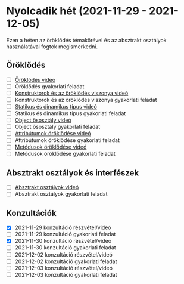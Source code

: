# Nyolcadik hét (2021-11-29 - 2021-12-05)

Ezen a héten az öröklődés témakörével és az absztrakt osztályok használatával 
fogtok megismerkedni.

## Öröklődés

* [ ] [Öröklődés videó](https://e-learning.training360.com/courses/take/java-se-alapok-java-nyelvi-elemek/lessons/29592409-oroklodes)
* [ ] Öröklődés gyakorlati feladat
* [ ] [Konstruktorok és az öröklődés viszonya videó](https://e-learning.training360.com/courses/take/java-se-alapok-java-nyelvi-elemek/lessons/29592419-konstruktorok-es-az-oroklodes-viszonya)
* [ ] Konstruktorok és az öröklődés viszonya gyakorlati feladat
* [ ] [Statikus és dinamikus típus videó](https://e-learning.training360.com/courses/take/java-se-alapok-java-nyelvi-elemek/lessons/29556759-statikus-es-dinamikus-tipus)
* [ ] Statikus és dinamikus típus gyakorlati feladat
* [ ] [Object ősosztály videó](https://e-learning.training360.com/courses/take/java-se-alapok-java-nyelvi-elemek/lessons/29592426-object-ososztaly)
* [ ] Object ősosztály gyakorlati feladat
* [ ] [Attribútumok öröklődése videó](https://e-learning.training360.com/courses/take/java-se-alapok-java-nyelvi-elemek/lessons/29592433-attributumok-oroklodese)
* [ ] Attribútumok öröklődése gyakorlati feladat
* [ ] [Metódusok öröklődése videó](https://e-learning.training360.com/courses/take/java-se-alapok-java-nyelvi-elemek/lessons/29592443-metodusok-oroklodese)
* [ ] Metódusok öröklődése gyakorlati feladat
  
## Absztrakt osztályok és interfészek

* [ ] [Absztrakt osztályok videó](https://e-learning.training360.com/courses/take/java-se-alapok-java-nyelvi-elemek/lessons/29592461-absztrakt-osztalyok)
* [ ] Absztrakt osztályok gyakorlati feladat

## Konzultációk

* [x] 2021-11-29 konzultáció részvétel/videó
* [ ] 2021-11-29 konzultáció gyakorlati feladat
* [x] 2021-11-30 konzultáció részvétel/videó
* [ ] 2021-11-30 konzultáció gyakorlati feladat
* [ ] 2021-12-02 konzultáció részvétel/videó
* [ ] 2021-12-02 konzultáció gyakorlati feladat
* [ ] 2021-12-03 konzultáció részvétel/videó
* [ ] 2021-12-03 konzultáció gyakorlati feladat